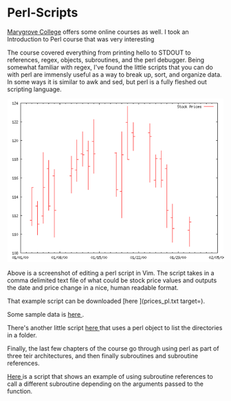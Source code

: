 # Perl-Scripts
 [Marygrove College](http://www.marygrove.edu/) offers some online courses as well. I took an Introduction to Perl course that was very interesting 

 The course covered everything from printing hello to STDOUT to references, regex, objects, subroutines, and the perl debugger. Being somewhat familiar with regex, I've found the little scripts that you can do with perl are immensly useful as a way to break up, sort, and organize data. In some ways it is similar to awk and sed, but perl is a fully fleshed out scripting language. 

 ![](prices.png) 

 Above is a screenshot of editing a perl script in Vim. The script takes in a comma delimited text file of what could be stock price values and outputs the date and price change in a nice, human readable format. 

 That example script can be downloaded [here ](prices_pl.txt target=). 

 Some sample data is [ here ](prices.txt). 

 There's another little script [ here ](listdir_obj.pl) that uses a perl object to list the directories in a folder. 

 Finally, the last few chapters of the course go through using perl as part of three teir architectures, and then finally subroutines and subroutine references. 

 [ Here ](tables_sub.pl) is a script that shows an example of using subroutine references to call a different subroutine depending on the arguments passed to the function. 
